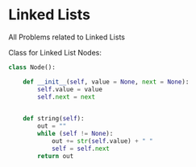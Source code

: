 # Linked Lists

All Problems related to Linked Lists

Class for Linked List Nodes:

```python
class Node():

    def __init__(self, value = None, next = None):
        self.value = value
        self.next = next

    
    def string(self):
        out = ""
        while (self != None):
            out += str(self.value) + " "
            self = self.next
        return out
```

